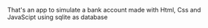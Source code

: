 That's an app to simulate a bank account made with Html, Css and JavaScipt using sqlite as database 
